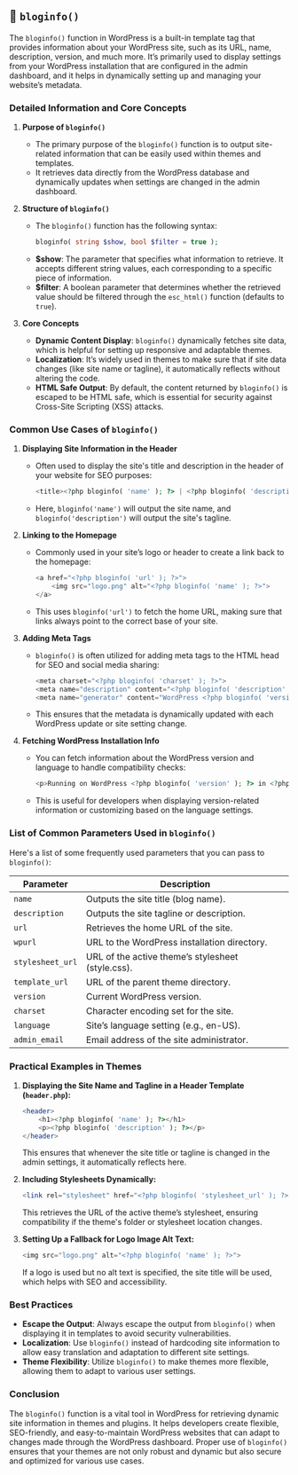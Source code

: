 ## 📌 `bloginfo()`

The `bloginfo()` function in WordPress is a built-in template tag that provides information about your WordPress site, such as its URL, name, description, version, and much more. It’s primarily used to display settings from your WordPress installation that are configured in the admin dashboard, and it helps in dynamically setting up and managing your website’s metadata.

### Detailed Information and Core Concepts

1. **Purpose of `bloginfo()`**
   - The primary purpose of the `bloginfo()` function is to output site-related information that can be easily used within themes and templates.
   - It retrieves data directly from the WordPress database and dynamically updates when settings are changed in the admin dashboard.

2. **Structure of `bloginfo()`**
   - The `bloginfo()` function has the following syntax:
     ```php
     bloginfo( string $show, bool $filter = true );
     ```
   - **$show**: The parameter that specifies what information to retrieve. It accepts different string values, each corresponding to a specific piece of information.
   - **$filter**: A boolean parameter that determines whether the retrieved value should be filtered through the `esc_html()` function (defaults to `true`).

3. **Core Concepts**
   - **Dynamic Content Display**: `bloginfo()` dynamically fetches site data, which is helpful for setting up responsive and adaptable themes.
   - **Localization**: It’s widely used in themes to make sure that if site data changes (like site name or tagline), it automatically reflects without altering the code.
   - **HTML Safe Output**: By default, the content returned by `bloginfo()` is escaped to be HTML safe, which is essential for security against Cross-Site Scripting (XSS) attacks.

### Common Use Cases of `bloginfo()`

1. **Displaying Site Information in the Header**
   - Often used to display the site's title and description in the header of your website for SEO purposes:
     ```php
     <title><?php bloginfo( 'name' ); ?> | <?php bloginfo( 'description' ); ?></title>
     ```
   - Here, `bloginfo('name')` will output the site name, and `bloginfo('description')` will output the site's tagline.

2. **Linking to the Homepage**
   - Commonly used in your site’s logo or header to create a link back to the homepage:
     ```php
     <a href="<?php bloginfo( 'url' ); ?>">
         <img src="logo.png" alt="<?php bloginfo( 'name' ); ?>">
     </a>
     ```
   - This uses `bloginfo('url')` to fetch the home URL, making sure that links always point to the correct base of your site.

3. **Adding Meta Tags**
   - `bloginfo()` is often utilized for adding meta tags to the HTML head for SEO and social media sharing:
     ```php
     <meta charset="<?php bloginfo( 'charset' ); ?>">
     <meta name="description" content="<?php bloginfo( 'description' ); ?>">
     <meta name="generator" content="WordPress <?php bloginfo( 'version' ); ?>">
     ```
   - This ensures that the metadata is dynamically updated with each WordPress update or site setting change.

4. **Fetching WordPress Installation Info**
   - You can fetch information about the WordPress version and language to handle compatibility checks:
     ```php
     <p>Running on WordPress <?php bloginfo( 'version' ); ?> in <?php bloginfo( 'language' ); ?> language.</p>
     ```
   - This is useful for developers when displaying version-related information or customizing based on the language settings.

### List of Common Parameters Used in `bloginfo()`

Here's a list of some frequently used parameters that you can pass to `bloginfo()`:

| Parameter            | Description                                           |
|----------------------|-------------------------------------------------------|
| `name`               | Outputs the site title (blog name).                   |
| `description`        | Outputs the site tagline or description.              |
| `url`                | Retrieves the home URL of the site.                   |
| `wpurl`              | URL to the WordPress installation directory.          |
| `stylesheet_url`     | URL of the active theme’s stylesheet (style.css).     |
| `template_url`       | URL of the parent theme directory.                    |
| `version`            | Current WordPress version.                           |
| `charset`            | Character encoding set for the site.                  |
| `language`           | Site’s language setting (e.g., en-US).                |
| `admin_email`        | Email address of the site administrator.              |

### Practical Examples in Themes

1. **Displaying the Site Name and Tagline in a Header Template (`header.php`):**
   ```php
   <header>
       <h1><?php bloginfo( 'name' ); ?></h1>
       <p><?php bloginfo( 'description' ); ?></p>
   </header>
   ```
   This ensures that whenever the site title or tagline is changed in the admin settings, it automatically reflects here.

2. **Including Stylesheets Dynamically:**
   ```php
   <link rel="stylesheet" href="<?php bloginfo( 'stylesheet_url' ); ?>">
   ```
   This retrieves the URL of the active theme’s stylesheet, ensuring compatibility if the theme's folder or stylesheet location changes.

3. **Setting Up a Fallback for Logo Image Alt Text:**
   ```php
   <img src="logo.png" alt="<?php bloginfo( 'name' ); ?>">
   ```
   If a logo is used but no alt text is specified, the site title will be used, which helps with SEO and accessibility.

### Best Practices

- **Escape the Output**: Always escape the output from `bloginfo()` when displaying it in templates to avoid security vulnerabilities.
- **Localization**: Use `bloginfo()` instead of hardcoding site information to allow easy translation and adaptation to different site settings.
- **Theme Flexibility**: Utilize `bloginfo()` to make themes more flexible, allowing them to adapt to various user settings.

### Conclusion

The `bloginfo()` function is a vital tool in WordPress for retrieving dynamic site information in themes and plugins. It helps developers create flexible, SEO-friendly, and easy-to-maintain WordPress websites that can adapt to changes made through the WordPress dashboard. Proper use of `bloginfo()` ensures that your themes are not only robust and dynamic but also secure and optimized for various use cases.